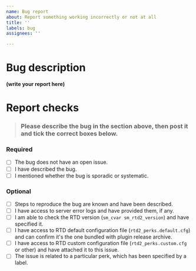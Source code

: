 ```yaml
---
name: Bug report
about: Report something working incorrectly or not at all
title: ''
labels: bug
assignees: ''

---
```


# Bug description

__(write your report here)__

# Report checks

> ### Please describe the bug in the section above, then post it and tick the correct boxes below.

### Required
- [ ] The bug does not have an open issue.
- [ ] I have described the bug.
- [ ] I mentioned whether the bug is sporadic or systematic.

### Optional
- [ ] Steps to reproduce the bug are known and have been described.
- [ ] I have access to server error logs and have provided them, if any.
- [ ] I am able to check the RTD version (`sm_cvar sm_rtd2_version`) and have specified it.
- [ ] I have access to RTD default configuration file (`rtd2_perks.default.cfg`) and can confirm it's the one bundled with plugin release archive.
- [ ] I have access to RTD custom configuration file (`rtd2_perks.custom.cfg` or other) and have attached it to this issue.
- [ ] The issue is related to a particular perk, which has been specified by a label.

